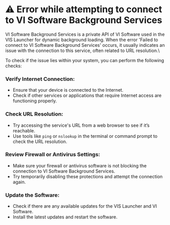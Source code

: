 # ⚠️ Error while attempting to connect to VI Software Background Services

VI Software Background Services is a private API of VI Software used in the VIS Launcher for dynamic background loading. When the error 'Failed to connect to VI Software Background Services' occurs, it usually indicates an issue with the connection to this service, often related to URL resolution.\


To check if the issue lies within your system, you can perform the following checks:

### **Verify Internet Connection:**

* Ensure that your device is connected to the Internet.
* Check if other services or applications that require Internet access are functioning properly.

### **Check URL Resolution:**

* Try accessing the service's URL from a web browser to see if it’s reachable.
* Use tools like `ping` or `nslookup` in the terminal or command prompt to check the URL resolution.

### **Review Firewall or Antivirus Settings:**

* Make sure your firewall or antivirus software is not blocking the connection to VI Software Background Services.
* Try temporarily disabling these protections and attempt the connection again.

### **Update the Software:**

* Check if there are any available updates for the VIS Launcher and VI Software.
* Install the latest updates and restart the software.
